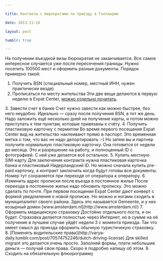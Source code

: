 ```yaml
---

title: Контакты с бюрократами по приезду в Голландию

date: 2013-11-18

layout: post

tumblr: true

---
```

На получении въездной визы бюрократия не заканчивается. Все самое интересное случается уже после пересечения границы. Нужно посетить 100500 мест и оформить разные документы. Порядок примерно такой:

1.  Получить BSN (специальный номер, местный ИНН, нужен практически везде)
2.  Прописаться по месту жительства
Эти две вещи делаются в первую неделю в Expat Center, [можно отдельно почитать](http://varya-daily.tumblr.com/post/71311036961/expatcenter-amsterdam).
<excerpt/>
3.  Завести счет в банке
Счет нужно завести как можно быстрее, без него неудобно. Идеально — сразу после получения BSN, в тот же день. Надо заложить ещё несколько дней на получение карты, и потом можно приступать к тем пунктам, которые привязаны к счёту.
4.  Получить пластиковую карточку с пермитом
Во время первого посещения Expat Center вид на жительство наклеивают прямо в паспорт. Это временная метка о том, что вас не надо депортировать :-) Но затем вы и партнер получите нормальную пластиковую карточку. Она готовится от недели до месяца. Это и разрешение на работу, и полноценный ID с фотографией. С ней уже делается всё остальное.
5.  Купить местную SIM-карту
Для заключения контракта нужна пластиковая карточка банка и пластиковый Нидерландский ID. Но можно сначала купить pre-paid карточку, а контракт заключить когда будут готовы все документы. Номер тут сохраняется при переходе от оператора к оператору.
6.  Изменить адрес прописки после въезда в постоянное жилье
После переезда в постоянное жилье надо обновить прописку. Это можно сделать по почте. При первом посещении Expat Center дают конверт с формой уведомления о новой прописке. Но можно и ногами сходить в муниципалитет своего района. Здесь это называется Gemeente, и у них козырный домен&nbsp;[www.amsterdam.nl](http://www.amsterdam.nl/)
7.  Оформить медицинскую страховку
Достойно отдельного поста, и он будет. Страховка делается полностью через Интернет, но в сумме на её получение в лучшем случае уйдёт недели 3 с момента приезда. Так что имеет смысл до приезда оформить обычную туристичекую страховку.
8.  [Поменять водительские права](http://varya-daily.tumblr.com/post/70574752246/dutch-driving-license)
Для skilled migrant это делается очень просто. Заполняй формы, плати небольшие деньги — получай свои права. Скоро я подробно напишу об этом.
9.  Сходить на обязательную флюорограмму
